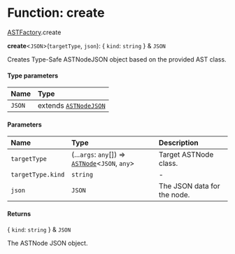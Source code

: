 # Function: create

[ASTFactory](/en/auto-docs/variable-plugin/modules/ASTFactory.md).create

**create**<`JSON`>(`targetType`, `json`): { `kind`: `string`  } & `JSON`

Creates Type-Safe ASTNodeJSON object based on the provided AST class.

#### Type parameters

| Name | Type |
| :------ | :------ |
| `JSON` | extends [`ASTNodeJSON`](/en/auto-docs/variable-plugin/interfaces/ASTNodeJSON.md) |

#### Parameters

| Name | Type | Description |
| :------ | :------ | :------ |
| `targetType` | (...`args`: `any`\[]) => [`ASTNode`](/en/auto-docs/variable-plugin/classes/ASTNode.md)<`JSON`, `any`> | Target ASTNode class. |
| `targetType.kind` | `string` | - |
| `json` | `JSON` | The JSON data for the node. |

#### Returns

{ `kind`: `string`  } & `JSON`

The ASTNode JSON object.
